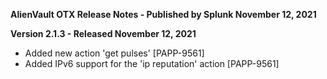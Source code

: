 **AlienVault OTX Release Notes - Published by Splunk November 12, 2021**


**Version 2.1.3 - Released November 12, 2021**

* Added new action 'get pulses' [PAPP-9561]
* Added IPv6 support for the 'ip reputation' action [PAPP-9561]
